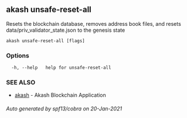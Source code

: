 ## akash unsafe-reset-all

Resets the blockchain database, removes address book files, and resets data/priv_validator_state.json to the genesis state

```
akash unsafe-reset-all [flags]
```

### Options

```
  -h, --help   help for unsafe-reset-all
```

### SEE ALSO

* [akash](akash.md)	 - Akash Blockchain Application

###### Auto generated by spf13/cobra on 20-Jan-2021
